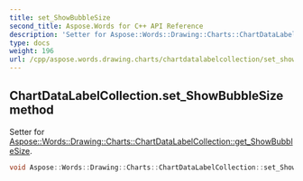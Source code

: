 ```yaml
---
title: set_ShowBubbleSize
second_title: Aspose.Words for C++ API Reference
description: 'Setter for Aspose::Words::Drawing::Charts::ChartDataLabelCollection::get_ShowBubbleSize.'
type: docs
weight: 196
url: /cpp/aspose.words.drawing.charts/chartdatalabelcollection/set_showbubblesize/
---
```

## ChartDataLabelCollection.set_ShowBubbleSize method


Setter for [Aspose::Words::Drawing::Charts::ChartDataLabelCollection::get_ShowBubbleSize](../get_showbubblesize/).

```cpp
void Aspose::Words::Drawing::Charts::ChartDataLabelCollection::set_ShowBubbleSize(bool value)
```

